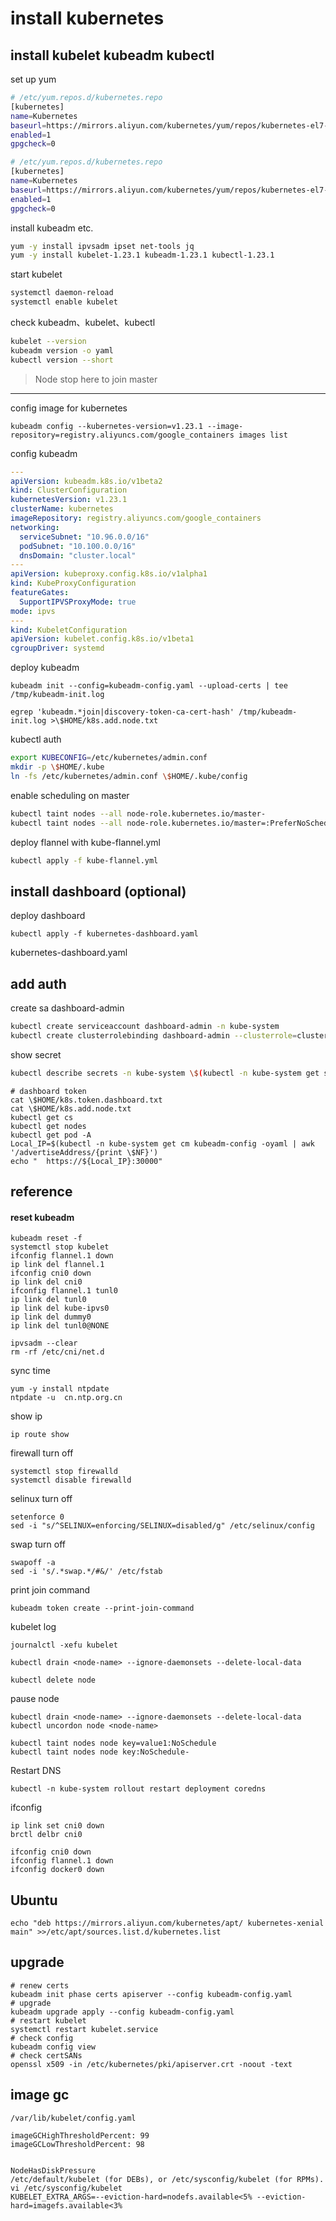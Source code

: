 # install kubernetes

## install kubelet kubeadm kubectl

set up yum

```bash
# /etc/yum.repos.d/kubernetes.repo
[kubernetes]
name=Kubernetes
baseurl=https://mirrors.aliyun.com/kubernetes/yum/repos/kubernetes-el7-x86_64
enabled=1
gpgcheck=0
```

```bash
# /etc/yum.repos.d/kubernetes.repo
[kubernetes]
name=Kubernetes
baseurl=https://mirrors.aliyun.com/kubernetes/yum/repos/kubernetes-el7-aarch64
enabled=1
gpgcheck=0
```

install kubeadm etc.

```bash
yum -y install ipvsadm ipset net-tools jq
yum -y install kubelet-1.23.1 kubeadm-1.23.1 kubectl-1.23.1
```

start kubelet

```bash
systemctl daemon-reload
systemctl enable kubelet
```

check kubeadm、kubelet、kubectl

```bash
kubelet --version
kubeadm version -o yaml
kubectl version --short
```

> Node stop here to join master

---

config image for kubernetes

```
kubeadm config --kubernetes-version=v1.23.1 --image-repository=registry.aliyuncs.com/google_containers images list
```

config kubeadm

```yaml
---
apiVersion: kubeadm.k8s.io/v1beta2
kind: ClusterConfiguration
kubernetesVersion: v1.23.1
clusterName: kubernetes
imageRepository: registry.aliyuncs.com/google_containers
networking:
  serviceSubnet: "10.96.0.0/16"
  podSubnet: "10.100.0.0/16"
  dnsDomain: "cluster.local"
---
apiVersion: kubeproxy.config.k8s.io/v1alpha1
kind: KubeProxyConfiguration
featureGates:
  SupportIPVSProxyMode: true
mode: ipvs
---
kind: KubeletConfiguration
apiVersion: kubelet.config.k8s.io/v1beta1
cgroupDriver: systemd
```

deploy kubeadm

```shell
kubeadm init --config=kubeadm-config.yaml --upload-certs | tee /tmp/kubeadm-init.log

egrep 'kubeadm.*join|discovery-token-ca-cert-hash' /tmp/kubeadm-init.log >\$HOME/k8s.add.node.txt
```

kubectl auth

```bash
export KUBECONFIG=/etc/kubernetes/admin.conf
mkdir -p \$HOME/.kube
ln -fs /etc/kubernetes/admin.conf \$HOME/.kube/config
```

enable scheduling on master

```bash
kubectl taint nodes --all node-role.kubernetes.io/master-
kubectl taint nodes --all node-role.kubernetes.io/master=:PreferNoSchedule
```

deploy flannel with kube-flannel.yml

```bash
kubectl apply -f kube-flannel.yml
```

## install dashboard (optional)

deploy dashboard

```shell
kubectl apply -f kubernetes-dashboard.yaml
```

kubernetes-dashboard.yaml

## add auth

create sa dashboard-admin

```bash
kubectl create serviceaccount dashboard-admin -n kube-system
kubectl create clusterrolebinding dashboard-admin --clusterrole=cluster-admin --serviceaccount=kube-system:dashboard-admin
```

show secret

```bash
kubectl describe secrets -n kube-system \$(kubectl -n kube-system get secret | awk '/dashboard-admin/{print $1}') | awk '/token:/{print$2}' >$HOME/k8s.token.dashboard.txt
```

```
# dashboard token
cat \$HOME/k8s.token.dashboard.txt
cat \$HOME/k8s.add.node.txt
kubectl get cs
kubectl get nodes
kubectl get pod -A
Local_IP=$(kubectl -n kube-system get cm kubeadm-config -oyaml | awk '/advertiseAddress/{print \$NF}')
echo "  https://${Local_IP}:30000"
```

## reference

#### reset kubeadm

```
kubeadm reset -f
systemctl stop kubelet
ifconfig flannel.1 down
ip link del flannel.1
ifconfig cni0 down
ip link del cni0
ifconfig flannel.1 tunl0
ip link del tunl0
ip link del kube-ipvs0
ip link del dummy0
ip link del tunl0@NONE

ipvsadm --clear
rm -rf /etc/cni/net.d
```

sync time

```
yum -y install ntpdate
ntpdate -u  cn.ntp.org.cn
```

show ip

```
ip route show
```

firewall turn off

```
systemctl stop firewalld
systemctl disable firewalld
```

selinux turn off

```
setenforce 0
sed -i "s/^SELINUX=enforcing/SELINUX=disabled/g" /etc/selinux/config
```

swap turn off

```
swapoff -a
sed -i 's/.*swap.*/#&/' /etc/fstab
```

print join command

```
kubeadm token create --print-join-command
```

kubelet log

```
journalctl -xefu kubelet
```

```
kubectl drain <node-name> --ignore-daemonsets --delete-local-data

kubectl delete node
```

pause node

```
kubectl drain <node-name> --ignore-daemonsets --delete-local-data
kubectl uncordon node <node-name>

kubectl taint nodes node key=value1:NoSchedule
kubectl taint nodes node key:NoSchedule-
```

Restart DNS

```
kubectl -n kube-system rollout restart deployment coredns
```

ifconfig

```
ip link set cni0 down
brctl delbr cni0

ifconfig cni0 down
ifconfig flannel.1 down
ifconfig docker0 down
```

## Ubuntu

```
echo "deb https://mirrors.aliyun.com/kubernetes/apt/ kubernetes-xenial main" >>/etc/apt/sources.list.d/kubernetes.list
```

## upgrade

```
# renew certs
kubeadm init phase certs apiserver --config kubeadm-config.yaml
# upgrade
kubeadm upgrade apply --config kubeadm-config.yaml
# restart kubelet
systemctl restart kubelet.service
# check config
kubeadm config view
# check certSANs
openssl x509 -in /etc/kubernetes/pki/apiserver.crt -noout -text
```

## image gc

```
/var/lib/kubelet/config.yaml

imageGCHighThresholdPercent: 99
imageGCLowThresholdPercent: 98


NodeHasDiskPressure
/etc/default/kubelet (for DEBs), or /etc/sysconfig/kubelet (for RPMs).
vi /etc/sysconfig/kubelet
KUBELET_EXTRA_ARGS=--eviction-hard=nodefs.available<5% --eviction-hard=imagefs.available<3%
```
